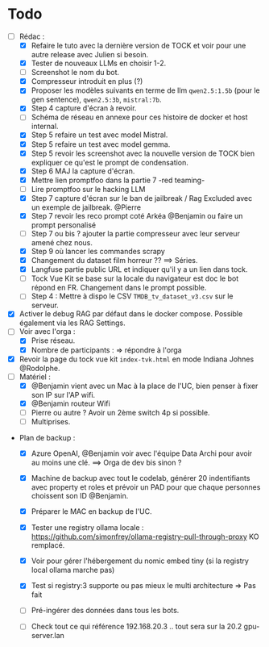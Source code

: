 # Todo

- [ ] Rédac :
    - [X] Refaire le tuto avec la dernière version de TOCK et voir pour une autre release avec Julien si besoin.
    - [X] Tester de nouveaux LLMs en choisir 1-2.
    - [ ] Screenshot le nom du bot.
    - [X] Compresseur introduit en plus (?)
    - [X] Proposer les modèles suivants en terme de llm `qwen2.5:1.5b` (pour le gen sentence), `qwen2.5:3b`, `mistral:7b`.
    - [X] Step 4 capture d'écran à revoir.
    - [ ] Schéma de réseau en annexe pour ces histoire de docker et host internal.
    - [X] Step 5 refaire un test avec model Mistral.
    - [X] Step 5 refaire un test avec model gemma.
    - [X] Step 5 revoir les screenshot avec la nouvelle version de TOCK bien expliquer ce qu'est le prompt de condensation.
    - [X] Step 6 MAJ la capture d'écran.
    - [X] Mettre lien promptfoo dans la partie 7 -red teaming-
    - [ ] Lire promptfoo sur le hacking LLM
    - [X] Step 7 capture d'écran sur le ban de jailbreak / Rag Excluded avec un exemple de jailbreak. @Pierre
    - [X] Step 7 revoir les reco prompt coté Arkéa @Benjamin ou faire un prompt personalisé
    - [ ] Step 7 ou bis ? ajouter la partie compresseur avec leur serveur amené chez nous.
    - [X] Step 9 où lancer les commandes scrapy
    - [X] Changement du dataset film horreur ?? ==> Séries.
    - [X] Langfuse partie public URL et indiquer qu'il y a un lien dans tock.
    - [ ] Tock Vue Kit se base sur la locale du navigateur est doc le bot répond en FR. Changement dans le prompt possible.
    - [ ] Step 4 : Mettre à dispo le CSV `TMDB_tv_dataset_v3.csv` sur le serveur.
- [X] Activer le debug RAG par défaut dans le docker compose. Possible également via les RAG Settings.
- [ ] Voir avec l'orga :
  - [X] Prise réseau.
  - [X] Nombre de participants : => répondre à l'orga
- [X] Revoir la page du tock vue kit `index-tvk.html` en mode Indiana Johnes @Rodolphe.
- [ ] Matériel :
  - [X] @Benjamin vient avec un Mac à la place de l'UC, bien penser à fixer son IP sur l'AP wifi.
  - [X] @Benjamin routeur Wifi
  - [ ] Pierre ou autre ? Avoir un 2ème switch 4p si possible.
  - [ ] Multiprises.
- Plan de backup :
  - [X] Azure OpenAI, @Benjamin voir avec l'équipe Data Archi pour avoir au moins une clé. ==> Orga de dev bis sinon ?
  - [X] Machine de backup avec tout le codelab, générer 20 indentifiants avec property et roles et prévoir un PAD pour que chaque personnes choissent son ID @Benjamin.
  - [X] Préparer le MAC en backup de l'UC.
  - [X] Tester une registry ollama locale : https://github.com/simonfrey/ollama-registry-pull-through-proxy KO remplacé.
  - [X] Voir pour gérer l'hébergement du nomic embed tiny (si la registry local ollama marche pas)
  - [X] Test si registry:3 supporte ou pas mieux le multi architecture => Pas fait
  - [ ] Pré-ingérer des données dans tous les bots.
  - [ ] Check tout ce qui référence 192.168.20.3 .. tout sera sur la 20.2 gpu-server.lan



